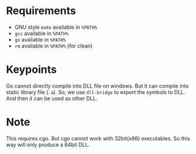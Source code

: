 Requirements
============

- GNU style `make` available in `%PATH%`
- `gcc` available in `%PATH%`
- `go` available in `%PATH%`
- `rm` available in `%PATH%` (for clean)

Keypoints
=========

Go cannot directly compile into DLL file on windows. But it can compile into static library file (`.a`).
So, we use `dll-bridge` to export the symbols to DLL. And then it can be used as other DLL.

Note
====

This requires cgo. But cgo cannot work with 32bit(x86) executables. So this way will only produce a 64bit DLL.
